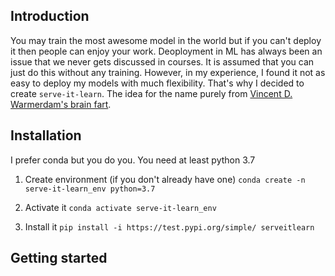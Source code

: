 ## Introduction

You may train the most awesome model in the world but if you can't deploy it then people can enjoy your work. Deoployment in ML has always been an issue that we never gets discussed in courses. It is assumed that you can just do this without any training. However, in my experience, I found it not as easy to deploy my models with much flexibility. That's why I decided to create `serve-it-learn`. The idea for the name purely from  [Vincent D. Warmerdam's brain fart](https://twitter.com/fishnets88/status/1279731745483624453). 


## Installation

I prefer conda but you do you. You need at least python 3.7

1. Create environment (if you don't already have one)
    `conda create -n serve-it-learn_env python=3.7`

2. Activate it
    `conda activate serve-it-learn_env`

3. Install it
``pip install -i https://test.pypi.org/simple/ serveitlearn``



## Getting started





